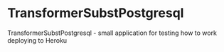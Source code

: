 # TransformerSubstPostgresql
TransformerSubstPostgresql - small application for testing how to work deploying to Heroku

